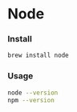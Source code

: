 # Node


### Install

```bash
brew install node
```

### Usage 

```bash
node --version
npm --version 
```